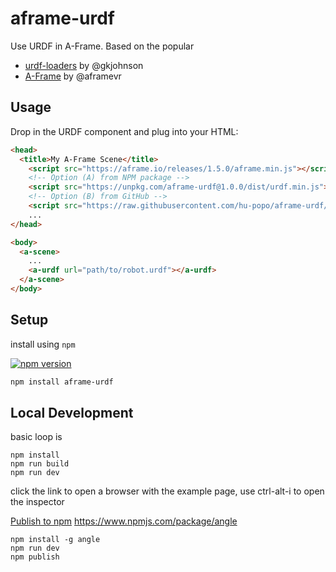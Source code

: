 # aframe-urdf

Use URDF in A-Frame. Based on the popular 

- [urdf-loaders](https://github.com/gkjohnson/urdf-loaders) by @gkjohnson
- [A-Frame](https://aframe.io) by @aframevr

## Usage

Drop in the URDF component and plug into your HTML:

```html
<head>
  <title>My A-Frame Scene</title>
    <script src="https://aframe.io/releases/1.5.0/aframe.min.js"></script>
    <!-- Option (A) from NPM package -->
    <script src="https://unpkg.com/aframe-urdf@1.0.0/dist/urdf.min.js"></script>
    <!-- Option (B) from GitHub -->
    <script src="https://raw.githubusercontent.com/hu-popo/aframe-urdf/main/dist/urdf.min.js"></script>
    ...
</head>

<body>
  <a-scene>
    ...
    <a-urdf url="path/to/robot.urdf"></a-urdf>
  </a-scene>
</body>
```

## Setup

install using `npm`

[![npm version](https://img.shields.io/npm/v/aframe-urdf.svg?style=flat-square)](https://www.npmjs.com/package/aframe-urdf)

```sh
npm install aframe-urdf
```

## Local Development

basic loop is

```
npm install
npm run build
npm run dev
```

click the link to open a browser with the example page, use ctrl-alt-i to open the inspector

[Publish to npm](https://aframe.io/docs/1.5.0/introduction/writing-a-component.html#publishing-a-component)
https://www.npmjs.com/package/angle

```
npm install -g angle
npm run dev
npm publish
```